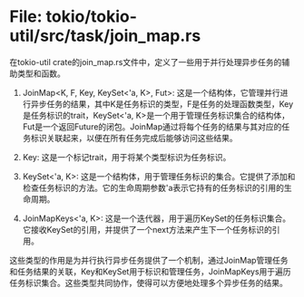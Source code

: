 # File: tokio/tokio-util/src/task/join_map.rs

在tokio-util crate的join_map.rs文件中，定义了一些用于并行处理异步任务的辅助类型和函数。

1. JoinMap<K, F, Key<K>, KeySet<'a, K>, Fut>: 这是一个结构体，它管理并行进行异步任务的结果，其中K是任务标识的类型，F是任务的处理函数类型，Key<K>是任务标识的trait，KeySet<'a, K>是一个用于管理任务标识集合的结构体，Fut是一个返回Future的闭包。JoinMap通过将每个任务的结果与其对应的任务标识关联起来，以便在所有任务完成后能够访问这些结果。

2. Key<K>: 这是一个标记trait，用于将某个类型标识为任务标识。

3. KeySet<'a, K>: 这是一个结构体，用于管理任务标识的集合。它提供了添加和检查任务标识的方法。它的生命周期参数'a表示它持有的任务标识的引用的生命周期。

4. JoinMapKeys<'a, K>: 这是一个迭代器，用于遍历KeySet的任务标识集合。它接收KeySet的引用，并提供了一个next方法来产生下一个任务标识的引用。

这些类型的作用是为并行执行异步任务提供了一个机制，通过JoinMap管理任务和任务结果的关联，Key和KeySet用于标识和管理任务，JoinMapKeys用于遍历任务标识集合。这些类型共同协作，使得可以方便地处理多个异步任务的结果。


